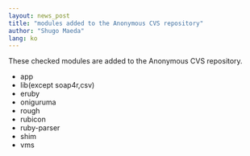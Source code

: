```yaml
---
layout: news_post
title: "modules added to the Anonymous CVS repository"
author: "Shugo Maeda"
lang: ko
---
```


These checked modules are added to the Anonymous CVS repository.

* app
* lib(except soap4r,csv)
* eruby
* oniguruma
* rough
* rubicon
* ruby-parser
* shim
* vms

